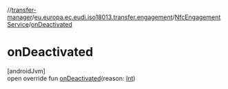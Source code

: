 //[transfer-manager](../../../index.md)/[eu.europa.ec.eudi.iso18013.transfer.engagement](../index.md)/[NfcEngagementService](index.md)/[onDeactivated](on-deactivated.md)

# onDeactivated

[androidJvm]\
open override fun [onDeactivated](on-deactivated.md)(reason: [Int](https://kotlinlang.org/api/latest/jvm/stdlib/kotlin-stdlib/kotlin/-int/index.html))
